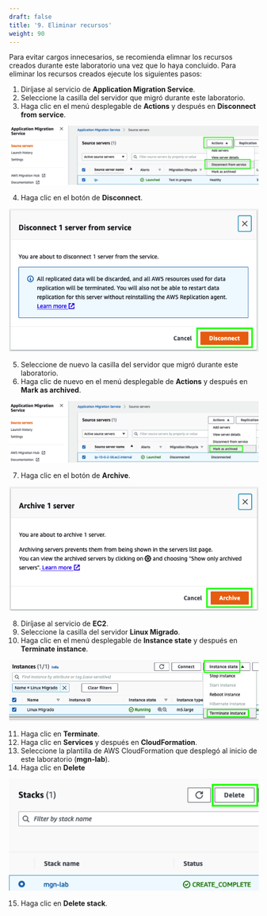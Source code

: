 ```yaml
---
draft: false
title: '9. Eliminar recursos'
weight: 90
---
```

Para evitar cargos innecesarios, se recomienda elimnar los recursos creados durante este laboratorio una vez que lo haya concluido. Para eliminar los recursos creados ejecute los siguientes pasos:

1. Diríjase al servicio de **Application Migration Service**.
2. Seleccione la casilla del servidor que migró durante este laboratorio.
3. Haga clic en el menú desplegable de **Actions** y después en **Disconnect from service**.

![Disconnect from service](/static/images/mgn/disconnect1.png)

4. Haga clic en el botón de **Disconnect**.

![Disconnect from service](/static/images/mgn/disconnect2.png)

5. Seleccione de nuevo la casilla del servidor que migró durante este laboratorio.
6. Haga clic de nuevo en el menú desplegable de **Actions** y después en **Mark as archived**.

![Mark as archived](/static/images/mgn/archived.png)

7. Haga clic en el botón de **Archive**.

![Archive](/static/images/mgn/archive.png)

8. Diríjase al servicio de **EC2**.
9. Seleccione la casilla del servidor **Linux Migrado**.
10. Haga clic en el menú desplegable de **Instance state** y después en **Terminate instance**.

![Terminate instance](/static/images/mgn/terminate.png)

11. Haga clic en **Terminate**.
12. Haga clic en **Services** y después en **CloudFormation**.
13. Seleccione la plantilla de AWS CloudFormation que desplegó al inicio de este laboratorio (**mgn-lab**).
14. Haga clic en **Delete**

![Delete stack](/static/images/mgn/deletestack.png)

15. Haga clic en **Delete stack**.
